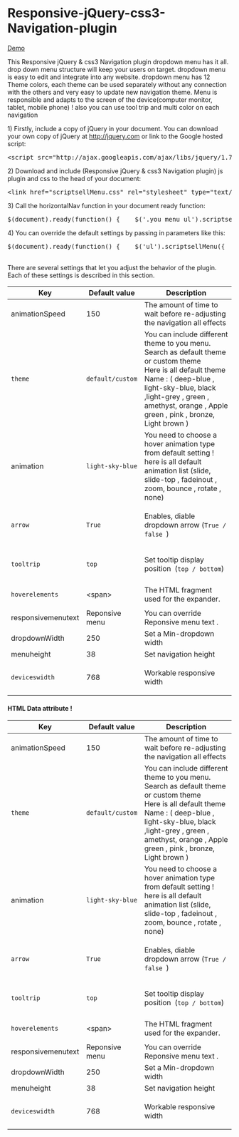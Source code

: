 Responsive-jQuery-css3-Navigation-plugin
========================================

<a href="http://scriptsell.net/dropdownmenu/" target="_blank">Demo</a>

This Responsive jQuery & css3 Navigation plugin dropdown menu has it all. drop down menu structure will keep your users on target. dropdown menu is easy to edit and integrate into any website. dropdown menu has 12 Theme colors, each theme can be used separately without any connection with the others and very easy to update new navigation theme. Menu is responsible and adapts to the screen of the device(computer monitor, tablet, mobile phone) ! also you can use tool trip and multi color on each navigation


<p>1) Firstly, include a copy of jQuery in your document. You can download your own copy of jQuery at <a href="http://jquery.com" target="_blank">http://jquery.com</a> or link to the Google hosted script:</p>
<pre>&lt;script src="http://ajax.googleapis.com/ajax/libs/jquery/1.7.1/jquery.min.js"&gt;&lt;/script&gt;  </pre>
<p>2) Download and include (Responsive jQuery &amp; css3 Navigation plugin) js plugin and css to the head of your document:</p>
<pre>&lt;link href="scriptsellMenu.css" rel="stylesheet" type="text/css" /&gt;  &lt;script type="text/javascript" src="js/scriptsellMenu.js"&gt;&lt;/script&gt; </pre>
<p>3) Call the horizontalNav function in your document ready function:</p>
<pre>$(document).ready(function() {    $('.you_menu_ul').scriptsellMenu();  });</pre>
<p>4) You can override the default settings by passing in parameters like this:</p>
<pre>$(document).ready(function() {    $('ul').scriptsellMenu({      animationSpeed:150,      theme:'light-brown',      animation:'slide',      arrow:true,      tooltrip:'bottom',      hoverelements:'',      responsivemenutext:'Reponsive menu',      dropdownWidth:250,      menuheight:37,      deviceswidth:768    });  }); </pre>
<br>
There are several settings that let you adjust the behavior of the   plugin. Each of these settings is described in this section.      
<table cellspacing="0" cellpadding="0" width="100%" class="options-table">
            <thead>
              <tr>
                <th width="20%">Key</th>
                <th width="18%">Default value</th>
                <th>Description</th>
              </tr>
            </thead>
            <tbody>
              <tr>
                <td>animationSpeed</td>
                <td>150</td>
                <td>The amount of time to wait before re-adjusting the navigation all effects</td>
              </tr>
              <tr>
                <td><code>theme</code></td>
                <td><code>default/custom</code></td>
                <td>You can include different theme to you menu. Search as default theme or custom  theme<br>
                Here is all default theme Name :  ( deep-blue , light-sky-blue, black ,light-grey  , green , amethyst, orange , Apple green , pink , bronze,  Light brown )<br></td>
              </tr>
              <tr>
                <td>animation</td>
                <td><code>light-sky-blue</code></td>
                <td>You need to choose  a hover animation type from default setting ! here is all default animation list (slide, slide-top , fadeinout , zoom, bounce , rotate , none)</td>
              </tr>
              <tr>
                <td><code>arrow</code></td>
                <td><code>True </code></td>
                <td><p>Enables, diable dropdown arrow (<code>True / false </code>)</p></td>
              </tr>
              <tr>
                <td><code>tooltrip</code></td>
                <td><code>top</code></td>
                <td><p>Set tooltip display position &nbsp;(<code>top / bottom</code>)</p></td>
              </tr>
              <tr>
                <td><code>hoverelements</code></td>
                <td><p>&lt;span&gt;</p></td>
                <td>The HTML fragment used for the expander.</td>
              </tr>
              <tr>
                <td>responsivemenutext</td>
                <td>Reponsive menu</td>
                <td>You can override Reponsive menu text .</td>
              </tr>
              <tr>
                <td>dropdownWidth</td>
                <td>250</td>
                <td>Set a Min-dropdown width </td>
              </tr>
              <tr>
                <td>menuheight</td>
                <td>38</td>
                <td>Set navigation height </td>
              </tr>
              <tr>
                <td><code>deviceswidth</code></td>
                <td><p>768</p></td>
                <td><p>Workable responsive width </p></td>
              </tr>
            </tbody>
          </table>
 <h4>HTML Data attribute !</h4>
 
 <table cellspacing="0" cellpadding="0" width="100%" class="options-table">
            <thead>
              <tr>
                <th width="20%">Key</th>
                <th width="18%">Default value</th>
                <th>Description</th>
              </tr>
            </thead>
            <tbody>
              <tr>
                <td>animationSpeed</td>
                <td>150</td>
                <td>The amount of time to wait before re-adjusting the navigation all effects</td>
              </tr>
              <tr>
                <td><code>theme</code></td>
                <td><code>default/custom</code></td>
                <td>You can include different theme to you menu. Search as default theme or custom  theme<br>
                Here is all default theme Name :  ( deep-blue , light-sky-blue, black ,light-grey  , green , amethyst, orange , Apple green , pink , bronze,  Light brown )<br></td>
              </tr>
              <tr>
                <td>animation</td>
                <td><code>light-sky-blue</code></td>
                <td>You need to choose  a hover animation type from default setting ! here is all default animation list (slide, slide-top , fadeinout , zoom, bounce , rotate , none)</td>
              </tr>
              <tr>
                <td><code>arrow</code></td>
                <td><code>True </code></td>
                <td><p>Enables, diable dropdown arrow (<code>True / false </code>)</p></td>
              </tr>
              <tr>
                <td><code>tooltrip</code></td>
                <td><code>top</code></td>
                <td><p>Set tooltip display position &nbsp;(<code>top / bottom</code>)</p></td>
              </tr>
              <tr>
                <td><code>hoverelements</code></td>
                <td><p>&lt;span&gt;</p></td>
                <td>The HTML fragment used for the expander.</td>
              </tr>
              <tr>
                <td>responsivemenutext</td>
                <td>Reponsive menu</td>
                <td>You can override Reponsive menu text .</td>
              </tr>
              <tr>
                <td>dropdownWidth</td>
                <td>250</td>
                <td>Set a Min-dropdown width </td>
              </tr>
              <tr>
                <td>menuheight</td>
                <td>38</td>
                <td>Set navigation height </td>
              </tr>
              <tr>
                <td><code>deviceswidth</code></td>
                <td><p>768</p></td>
                <td><p>Workable responsive width </p></td>
              </tr>
            </tbody>
          </table>